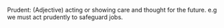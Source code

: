 Prudent: (Adjective) acting or showing care and thought for the future. e.g we must act prudently to safeguard jobs.